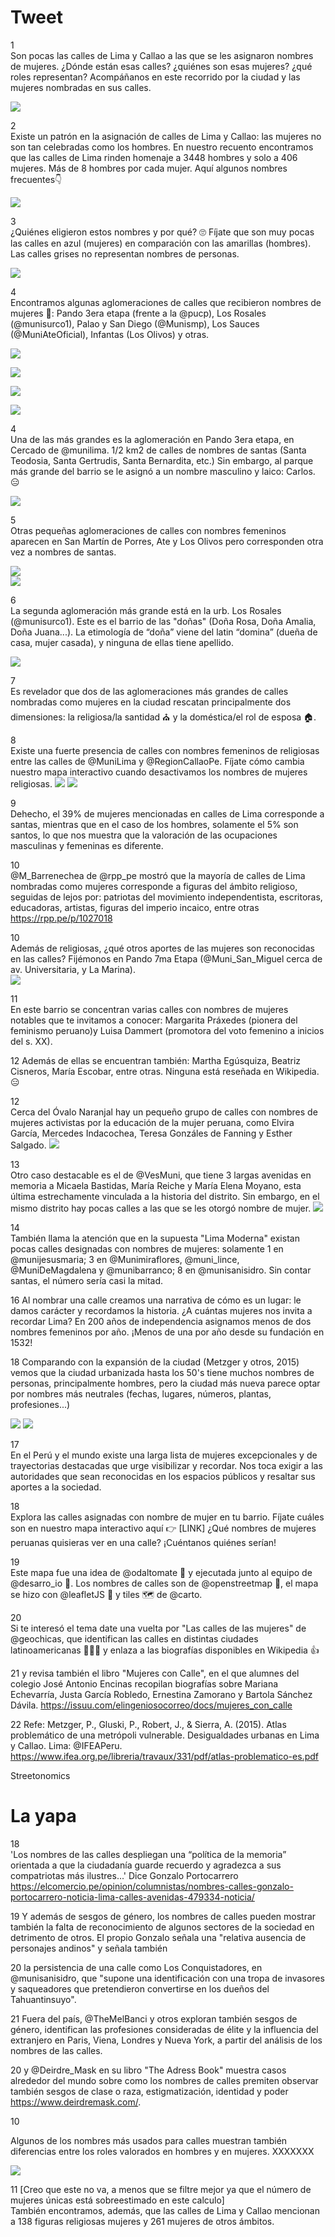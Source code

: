 # Tweet

1  
Son pocas las calles de Lima y Callao a las que se les asignaron nombres de mujeres. ¿Dónde están esas calles? ¿quiénes son esas mujeres? ¿qué roles representan? Acompáñanos en este recorrido por la ciudad y las mujeres nombradas en sus calles.

![](../../images/twitter1.gif)   
  
2  
Existe un patrón en la asignación de calles de Lima y Callao: las mujeres no son tan celebradas como los hombres. En nuestro recuento encontramos que las calles de Lima rinden homenaje a 3448 hombres y solo a 406 mujeres. Más de 8 hombres por cada mujer. Aquí algunos nombres frecuentes👇  

![](../../images/nombres.png)   

3  
¿Quiénes eligieron estos nombres y por qué? 🙄 Fíjate que son muy pocas las calles en azul (mujeres) en comparación con las amarillas (hombres). Las calles grises no representan nombres de personas.

![](../../images/lima.png)   

4  
Encontramos algunas aglomeraciones de calles que recibieron nombres de mujeres 🔎: Pando 3era etapa (frente a la @pucp), Los Rosales (@munisurco1), Palao y San Diego (@Munismp), Los Sauces (@MuniAteOficial), Infantas (Los Olivos) y otras.  

![](../../images/ag_pando3.png)  

![](../../images/ag_losrosales.png)  

![](../../images/ag_sandiego.png)  

![](../../images/ag_losrosales.png)   

4  
Una de las más grandes es la aglomeración en Pando 3era etapa, en Cercado de @munilima. 1/2 km2 de calles de nombres de santas (Santa Teodosia, Santa Gertrudis, Santa Bernardita, etc.) Sin embargo, al parque más grande del barrio se le asignó a un nombre masculino y laico: Carlos. 😑  

![](../../images/pando3.png)  

5  
Otras pequeñas aglomeraciones de calles con nombres femeninos aparecen en San Martín de Porres, Ate y Los Olivos pero corresponden otra vez a nombres de santas.

![](../../images/palao.png)  
![](../../images/lossauces.png)  

6  
La segunda aglomeración más grande está en la urb. Los Rosales (@munisurco1). Este es el barrio de las "doñas" (Doña Rosa, Doña Amalia, Doña Juana...). La etimología de “doña” viene del latin “domina” (dueña de casa, mujer casada), y ninguna de ellas tiene apellido.  

![](../../images/los_rosales.png)

7  
Es revelador que dos de las aglomeraciones más grandes de calles nombradas como mujeres en la ciudad rescatan principalmente dos dimensiones: la religiosa/la santidad ⛪ y la doméstica/el rol de esposa 🏠. 

8  
Existe una fuerte presencia de calles con nombres femeninos de religiosas entre las calles de @MuniLima y @RegionCallaoPe. Fíjate cómo cambia nuestro mapa interactivo cuando desactivamos los nombres de mujeres religiosas.
![](../../images/female_rel.png)
![](../../images/female_notrel.png)

9  
Dehecho, el 39% de mujeres mencionadas en calles de Lima corresponde a santas, mientras que en el caso de los hombres, solamente el 5% son santos, lo que nos muestra que la valoración de las ocupaciones masculinas y femeninas es diferente.

10  
@M_Barrenechea de @rpp_pe mostró que la mayoría de calles de Lima nombradas como mujeres corresponde a figuras del ámbito religioso, seguidas de lejos por: patriotas del movimiento independentista, escritoras, educadoras, artistas, figuras del imperio incaico, entre otras https://rpp.pe/p/1027018

10  
Además de religiosas, ¿qué otros aportes de las mujeres son reconocidas en las calles? Fijémonos en Pando 7ma Etapa (@Muni_San_Miguel cerca de av. Universitaria, y La Marina).  
![](../../images/pando7.png)

11  
En este barrio se concentran varias calles con nombres de mujeres notables que te invitamos a conocer: Margarita Práxedes (pionera del feminismo peruano)y Luisa Dammert (promotora del voto femenino a inicios del s. XX). 

12
Además de ellas se encuentran también: Martha Egúsquiza, Beatriz Cisneros, María Escobar, entre otras. Ninguna está reseñada en Wikipedia. 😑

12  
Cerca del Óvalo Naranjal hay un pequeño grupo de calles con nombres de mujeres activistas por la educación de la mujer peruana, como Elvira García, Mercedes Indacochea, Teresa Gonzáles de Fanning y Esther Salgado.
![](../../images/naranjal.png)

13  
Otro caso destacable es el de @VesMuni, que tiene 3 largas avenidas en memoria a Micaela Bastidas, María Reiche y María Elena Moyano, esta última estrechamente vinculada a la historia del distrito. Sin embargo, en el mismo distrito hay pocas calles a las que se les otorgó nombre de mujer.
![](../../images/ves.png)

14  
También llama la atención que en la supuesta "Lima Moderna" existan pocas calles designadas con nombres de mujeres: solamente 1 en @munijesusmaria; 3 en @Munimiraflores, @muni_lince, @MuniDeMagdalena y @munibarranco; 8 en @munisanisidro. Sin contar santas, el número sería casi la mitad.

16
Al nombrar una calle creamos una narrativa de cómo es un lugar: le damos carácter y recordamos la historia. ¿A cuántas mujeres nos invita a recordar Lima? En 200 años de independencia asignamos menos de dos nombres femeninos por año. ¡Menos de una por año desde su fundación en 1532!

18
Comparando con la expansión de la ciudad (Metzger y otros, 2015) vemos que la ciudad urbanizada hasta los 50's tiene muchos nombres de personas, principalmente hombres, pero la ciudad más nueva parece optar por nombres más neutrales (fechas, lugares, números, plantas, profesiones...)  

![](../../images/metzger_et_al.png)
![](../../images/female_rel.png)

17  
En el Perú y el mundo existe una larga lista de mujeres excepcionales y de trayectorias destacadas que urge visibilizar y recordar. Nos toca exigir a las autoridades que sean reconocidas en los espacios públicos y resaltar sus aportes a la sociedad.

18  
Explora las calles asignadas con nombre de mujer en tu barrio. Fíjate cuáles son en nuestro mapa interactivo aquí 👉 [LINK]
¿Qué nombres de mujeres peruanas quisieras ver en una calle? ¡Cuéntanos quiénes serían!

19  
Este mapa fue una idea de @odaltomate 👏 y ejecutada junto al equipo de @desarro_io 🤝. Los nombres de calles son de @openstreetmap 🔎, el mapa se hizo con @leafletJS 🍃 y tiles 🗺️ de @carto. 


20  
Si te interesó el tema date una vuelta por "Las calles de las mujeres" de @geochicas, que identifican las calles en distintas ciudades latinoamericanas 👏👏👏 y enlaza a las biografías disponibles en Wikipedia 👍

21
y revisa también el libro "Mujeres con Calle", en el que alumnes del colegio José Antonio Encinas recopilan biografías sobre Mariana Echevarría, Justa García Robledo, Ernestina Zamorano y Bartola Sánchez Dávila. https://issuu.com/elingeniosocorreo/docs/mujeres_con_calle

22
Refe:
Metzger, P., Gluski, P., Robert, J., & Sierra, A. (2015). Atlas problemático de una metrópoli vulnerable. Desigualdades urbanas en Lima y Callao. Lima: @IFEAPeru. https://www.ifea.org.pe/libreria/travaux/331/pdf/atlas-problematico-es.pdf

Streetonomics






# La yapa

18  
'Los nombres de las calles despliegan una “política de la memoria” orientada a que la ciudadanía guarde recuerdo y agradezca a sus compatriotas más ilustres...' Dice Gonzalo Portocarrero https://elcomercio.pe/opinion/columnistas/nombres-calles-gonzalo-portocarrero-noticia-lima-calles-avenidas-479334-noticia/

19
Y además de sesgos de género, los nombres de calles pueden mostrar también la falta de reconocimiento de algunos sectores de la sociedad en detrimento de otros. El propio Gonzalo señala una "relativa ausencia de personajes andinos" y señala también

20
la persistencia de una calle como Los Conquistadores, en @munisanisidro, que "supone una identificación con una tropa de invasores y saqueadores que pretendieron convertirse en los dueños del Tahuantinsuyo".

21 Fuera del país, @TheMelBanci y otros exploran también sesgos de género, identifican las profesiones consideradas de élite y la influencia del extranjero en Paris, Viena, Londres y Nueva York, a partir del análisis de los nombres de las calles.

20 y @Deirdre_Mask en su libro "The Adress Book" muestra casos alrededor del mundo sobre como los nombres de calles premiten observar también sesgos de clase o raza, estigmatización, identidad y poder https://www.deirdremask.com/. 





10  

Algunos de los nombres más usados para calles muestran también diferencias entre los roles valorados en hombres y en mujeres. XXXXXXX

![](../../images/top_female.png)  

11 [Creo que este no va, a menos que se filtre mejor ya que el número de mujeres únicas está sobreestimado en este calculo]  
También encontramos, además, que las calles de Lima y Callao mencionan a 138 figuras religiosas mujeres y 261 mujeres de otros ámbitos.
